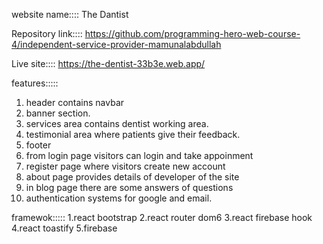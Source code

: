 website name:::: The Dantist

Repository link:::: https://github.com/programming-hero-web-course-4/independent-service-provider-mamunalabdullah

Live site:::: https://the-dentist-33b3e.web.app/

features:::::
1. header contains navbar
2. banner section.
3. services area contains dentist working area.
4. testimonial area where patients give their feedback.
5. footer
6. from login page visitors can login and take appoinment
7. register page where visitors create new account
8. about page provides details of developer of the site
9. in blog page there are some answers of questions
10. authentication systems for google and email.

framewok:::::
1.react bootstrap
2.react router dom6
3.react firebase hook
4.react toastify
5.firebase